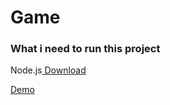 # Game
<h3>What i need to run this project</h3>
<p>Node.js<a href="https://nodejs.org/en/"> Download</a></p>
<a href="http://mygame.servegame.com:3000">Demo</a>
